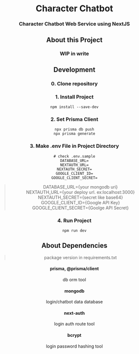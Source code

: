 
<div align="center">

# Character Chatbot

### Character Chatbot Web Service using NextJS  

## About this Project

### WIP in write


## Development

### 0. Clone repository
### 1. Install Project
```console
npm install --save-dev
```

### 2. Set Prisma Client
```console
npx prisma db push
npx prisma generate
```

### 3. Make .env File in Project Directory
```
# check .env.sample
DATABASE_URL=
NEXTAUTH_URL=
NEXTAUTH_SECRET=
GOOGLE_CLIENT_ID=
GOOGLE_CLIENT_SECRET=
```
> DATABASE_URL={your mongodb uri}  
> NEXTAUTH_URL={your deploy url. ex:localhost:3000}  
> NEXTAUTH_SECRET={secret like base64}  
> GOOGLE_CLIENT_ID={Google API Key}  
> GOOGLE_CLIENT_SECRET={Goolge API Secret}  

### 4. Run Project
```console
npm run dev
```

## About Dependencies
> package version in requirements.txt

#### prisma, @prisma/client
db orm tool

#### mongodb
login/chatbot data database

#### next-auth
login auth route tool

#### bcrypt
login password hashing tool

</div>